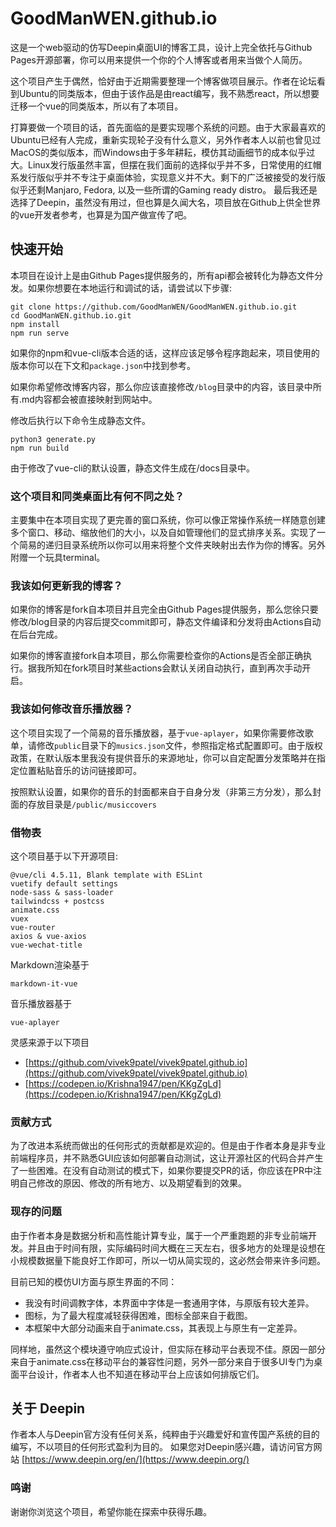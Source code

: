 # GoodManWEN.github.io

这是一个web驱动的仿写Deepin桌面UI的博客工具，设计上完全依托与Github Pages开源部署，你可以用来提供一个你的个人博客或者用来当做个人简历。

这个项目产生于偶然，恰好由于近期需要整理一个博客做项目展示。作者在论坛看到Ubuntu的同类版本，但由于该作品是由react编写，我不熟悉react，所以想要迁移一个vue的同类版本，所以有了本项目。

打算要做一个项目的话，首先面临的是要实现哪个系统的问题。由于大家最喜欢的Ubuntu已经有人完成，重新实现轮子没有什么意义，另外作者本人以前也曾见过MacOS的类似版本，而Windows由于多年耕耘，模仿其动画细节的成本似乎过大。Linux发行版虽然丰富，但摆在我们面前的选择似乎并不多，日常使用的红帽系发行版似乎并不专注于桌面体验，实现意义并不大。剩下的广泛被接受的发行版似乎还剩Manjaro, Fedora, 以及一些所谓的Gaming ready distro。 最后我还是选择了Deepin，虽然没有用过，但也算是久闻大名，项目放在Github上供全世界的vue开发者参考，也算是为国产做宣传了吧。

## 快速开始

本项目在设计上是由Github Pages提供服务的，所有api都会被转化为静态文件分发。如果你想要在本地运行和调试的话，请尝试以下步骤:
```
git clone https://github.com/GoodManWEN/GoodManWEN.github.io.git
cd GoodManWEN.github.io.git
npm install
npm run serve
```
如果你的npm和vue-cli版本合适的话，这样应该足够令程序跑起来，项目使用的版本你可以在下文和`package.json`中找到参考。

如果你希望修改博客内容，那么你应该直接修改`/blog`目录中的内容，该目录中所有.md内容都会被直接映射到网站中。

修改后执行以下命令生成静态文件。
```
python3 generate.py
npm run build
```
由于修改了vue-cli的默认设置，静态文件生成在/docs目录中。

### 这个项目和同类桌面比有何不同之处？

主要集中在本项目实现了更完善的窗口系统，你可以像正常操作系统一样随意创建多个窗口、移动、缩放他们的大小，以及自如管理他们的显式排序关系。实现了一个简易的递归目录系统所以你可以用来将整个文件夹映射出去作为你的博客。另外附赠一个玩具terminal。

### 我该如何更新我的博客？

如果你的博客是fork自本项目并且完全由Github Pages提供服务，那么您徐只要修改/blog目录的内容后提交commit即可，静态文件编译和分发将由Actions自动在后台完成。

如果你的博客直接fork自本项目，那么你需要检查你的Actions是否全部正确执行。据我所知在fork项目时某些actions会默认关闭自动执行，直到再次手动开启。

### 我该如何修改音乐播放器？

这个项目实现了一个简易的音乐播放器，基于`vue-aplayer`，如果你需要修改歌单，请修改`public`目录下的`musics.json`文件，参照指定格式配置即可。由于版权政策，在默认版本里我没有提供音乐的来源地址，你可以自定配置分发策略并在指定位置粘贴音乐的访问链接即可。

按照默认设置，如果你的音乐的封面都来自于自身分发（非第三方分发），那么封面的存放目录是`/public/musiccovers`

### 借物表

这个项目基于以下开源项目:
```
@vue/cli 4.5.11, Blank template with ESLint
vuetify default settings
node-sass & sass-loader
tailwindcss + postcss
animate.css
vuex
vue-router
axios & vue-axios
vue-wechat-title
```
Markdown渲染基于 
```
markdown-it-vue
```
音乐播放器基于
```
vue-aplayer
```

灵感来源于以下项目
- [https://github.com/vivek9patel/vivek9patel.github.io](https://github.com/vivek9patel/vivek9patel.github.io)
- [https://codepen.io/Krishna1947/pen/KKgZgLd](https://codepen.io/Krishna1947/pen/KKgZgLd)


### 贡献方式

为了改进本系统而做出的任何形式的贡献都是欢迎的。但是由于作者本身是非专业前端程序员，并不熟悉GUI应该如何部署自动测试，这让开源社区的代码合并产生了一些困难。在没有自动测试的模式下，如果你要提交PR的话，你应该在PR中注明自己修改的原因、修改的所有地方、以及期望看到的效果。

### 现存的问题

由于作者本身是数据分析和高性能计算专业，属于一个严重跑题的非专业前端开发。并且由于时间有限，实际编码时间大概在三天左右，很多地方的处理是设想在小规模数据量下能良好工作即可，所以一切从简实现的，这必然会带来许多问题。

目前已知的模仿UI方面与原生界面的不同：
- 我没有时间调教字体，本界面中字体是一套通用字体，与原版有较大差异。
- 图标，为了最大程度减轻获得困难，图标全部来自于截图。
- 本框架中大部分动画来自于animate.css，其表现上与原生有一定差异。

同样地，虽然这个模块遵守响应式设计，但实际在移动平台表现不佳。原因一部分来自于animate.css在移动平台的兼容性问题，另外一部分来自于很多UI专门为桌面平台设计，作者本人也不知道在移动平台上应该如何排版它们。

## 关于 Deepin

作者本人与Deepin官方没有任何关系，纯粹由于兴趣爱好和宣传国产系统的目的编写，不以项目的任何形式盈利为目的。 如果您对Deepin感兴趣，请访问官方网站 [https://www.deepin.org/en/](https://www.deepin.org/)

### 鸣谢

谢谢你浏览这个项目，希望你能在探索中获得乐趣。
